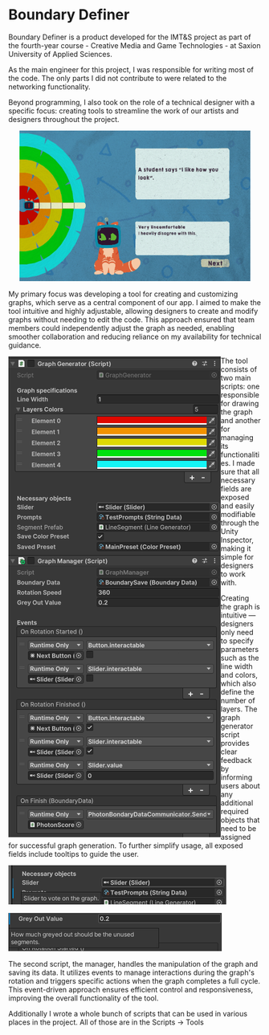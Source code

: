 # Boundary Definer 

Boundary Definer is a product developed for the IMT&S project as part of the fourth-year course - Creative Media and Game Technologies - at Saxion University of Applied Sciences.

As the main engineer for this project, I was responsible for writing most of the code. The only parts I did not contribute to were related to the networking functionality.

Beyond programming, I also took on the role of a technical designer with a specific focus: creating tools to streamline the work of our artists and designers throughout the project.

<p align="center">
  <img width="460" height="300" src="https://github.com/kamuuucka/BorderCrossingCMGT/blob/readmeUpdates/ReadmeFiles/GraphWork.gif">
</p>

My primary focus was developing a tool for creating and customizing graphs, which serve as a central component of our app. I aimed to make the tool intuitive and highly adjustable, allowing designers to create and modify graphs without needing to edit the code. This approach ensured that team members could independently adjust the graph as needed, enabling smoother collaboration and reducing reliance on my availability for technical guidance.

<img align="left" src="https://github.com/kamuuucka/BorderCrossingCMGT/blob/readmeUpdates/ReadmeFiles/graphGenerator.png">

The tool consists of two main scripts: one responsible for drawing the graph and another for managing its functionalities. I made sure that all necessary fields are exposed and easily modifiable through the Unity Inspector, making it simple for designers to work with.

Creating the graph is intuitive — designers only need to specify parameters such as the line width and colors, which also define the number of layers. The graph generator script provides clear feedback by informing users about any additional required objects that need to be assigned for successful graph generation. To further simplify usage, all exposed fields include tooltips to guide the user.

![](https://github.com/kamuuucka/BorderCrossingCMGT/blob/readmeUpdates/ReadmeFiles/tooltip.png)

![](https://github.com/kamuuucka/BorderCrossingCMGT/blob/readmeUpdates/ReadmeFiles/tooltip1.png)

The second script, the manager, handles the manipulation of the graph and saving its data. It utilizes events to manage interactions during the graph's rotation and triggers specific actions when the graph completes a full cycle. This event-driven approach ensures efficient control and responsiveness, improving the overall functionality of the tool.

Additionally I wrote a whole bunch of scripts that can be used in various places in the project. All of those are in the Scripts -> Tools

